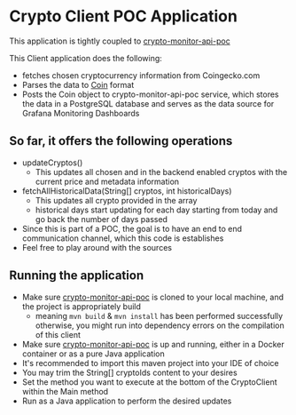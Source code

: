 # Crypto Client POC Application
This application is tightly coupled to [crypto-monitor-api-poc](https://github.com/src-dbgr/crypto-monitor-api-poc)

This Client application does the following: 
- fetches chosen cryptocurrency information from Coingecko.com
- Parses the data to [Coin](https://github.com/src-dbgr/crypto-monitor-api-poc/blob/main/src/main/java/com/sam/coin/model/Coin.java) format
- Posts the Coin object to crypto-monitor-api-poc service, which stores the data in a PostgreSQL database and serves as the data source for Grafana Monitoring Dashboards

## So far, it offers the following operations
- updateCryptos()
  - This updates all chosen and in the backend enabled cryptos with the current price and metadata information
- fetchAllHistoricalData(String[] cryptos, int historicalDays)
  - This updates all crypto provided in the array
  - historical days start updating for each day starting from today and go back the number of days passed
- Since this is part of a POC, the goal is to have an end to end communication channel, which this code is establishes
- Feel free to play around with the sources

## Running the application
- Make sure [crypto-monitor-api-poc](https://github.com/src-dbgr/crypto-monitor-api-poc) is cloned to your local machine, and the project is appropriately build
  - meaning `mvn build` & `mvn install` has been performed successfully otherwise, you might run into dependency errors on the compilation of this client
- Make sure [crypto-monitor-api-poc](https://github.com/src-dbgr/crypto-monitor-api-poc) is up and running, either in a Docker container or as a pure Java application
- It's recommended to import this maven project into your IDE of choice
- You may trim the String[] cryptoIds content to your desires
- Set the method you want to execute at the bottom of the CryptoClient within the Main method
- Run as a Java application to perform the desired updates
